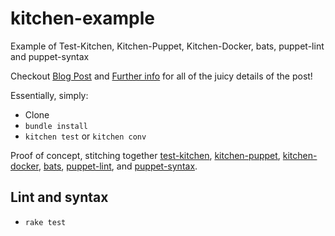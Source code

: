 kitchen-example
===============

Example of Test-Kitchen, Kitchen-Puppet, Kitchen-Docker, bats, puppet-lint and puppet-syntax

Checkout [Blog Post](http://blog.grubernaut.com/kitchen-magic/) and [Further info](http://ehaselwanter.com/en/blog/2014/05/08/using-test-kitchen-with-puppet) for all of the juicy details of the post!


Essentially, simply:
- Clone
- ```bundle install```
- ```kitchen test``` or ```kitchen conv```


Proof of concept, stitching together [test-kitchen](https://github.com/test-kitchen/test-kitchen), [kitchen-puppet](https://github.com/neillturner/kitchen-puppet), [kitchen-docker](https://github.com/portertech/kitchen-docker), [bats](https://github.com/sstephenson/bats), [puppet-lint](http://puppet-lint.com/), and [puppet-syntax](https://github.com/gds-operations/puppet-syntax).


Lint and syntax
---------------

- ```rake test```
